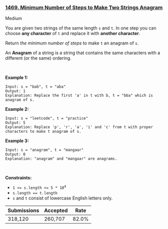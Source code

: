 ### [1469. Minimum Number of Steps to Make Two Strings Anagram](https://leetcode.com/problems/minimum-number-of-steps-to-make-two-strings-anagram/description/?envType=daily-question&envId=2024-01-13)

Medium

You are given two strings of the same length `` s `` and `` t ``. In one step you can choose __any character__ of `` t `` and replace it with __another character__.

Return _the minimum number of steps_ to make `` t `` an anagram of `` s ``.

An __Anagram__ of a string is a string that contains the same characters with a different (or the same) ordering.

 

<strong class="example">Example 1:</strong>

```
Input: s = "bab", t = "aba"
Output: 1
Explanation: Replace the first 'a' in t with b, t = "bba" which is anagram of s.
```

<strong class="example">Example 2:</strong>

```
Input: s = "leetcode", t = "practice"
Output: 5
Explanation: Replace 'p', 'r', 'a', 'i' and 'c' from t with proper characters to make t anagram of s.
```

<strong class="example">Example 3:</strong>

```
Input: s = "anagram", t = "mangaar"
Output: 0
Explanation: "anagram" and "mangaar" are anagrams. 
```

 

__Constraints:__

*   <code>1 <= s.length <= 5 * 10<sup>4</sup></code>
*   `` s.length == t.length ``
*   `` s `` and `` t `` consist of lowercase English letters only.

| Submissions    | Accepted     | Rate   |
| -------------- | ------------ | ------ |
| 318,120 | 260,707 | 82.0% |